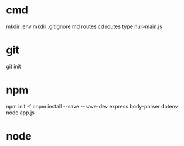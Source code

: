 # cmd
mkdir .env
mkdir .gitignore
md routes
cd routes
type nul>main.js

# git
git init

# npm
npm init -f
cnpm install --save --save-dev express body-parser dotenv
node app.js

# node
